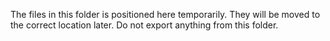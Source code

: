 The files in this folder is positioned here temporarily. They will be moved to the correct location later.
Do not export anything from this folder.
